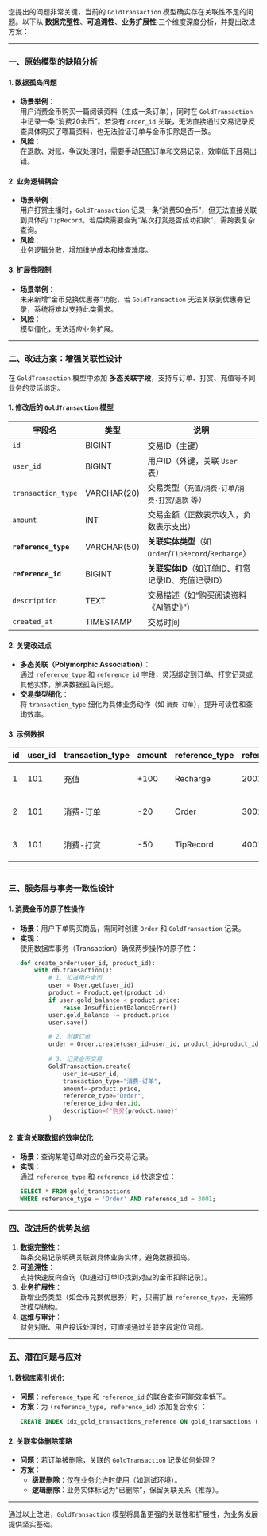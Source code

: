 您提出的问题非常关键，当前的 `GoldTransaction` 模型确实存在关联性不足的问题。以下从 **数据完整性**、**可追溯性**、**业务扩展性** 三个维度深度分析，并提出改进方案：

---

### **一、原始模型的缺陷分析**
#### **1. 数据孤岛问题**
- **场景举例**：  
  用户消费金币购买一篇阅读资料（生成一条订单），同时在 `GoldTransaction` 中记录一条“消费20金币”。若没有 `order_id` 关联，无法直接通过交易记录反查具体购买了哪篇资料，也无法验证订单与金币扣除是否一致。
- **风险**：  
  在退款、对账、争议处理时，需要手动匹配订单和交易记录，效率低下且易出错。

#### **2. 业务逻辑耦合**
- **场景举例**：  
  用户打赏主播时，`GoldTransaction` 记录一条“消费50金币”，但无法直接关联到具体的 `TipRecord`。若后续需要查询“某次打赏是否成功扣款”，需跨表复杂查询。
- **风险**：  
  业务逻辑分散，增加维护成本和排查难度。

#### **3. 扩展性限制**
- **场景举例**：  
  未来新增“金币兑换优惠券”功能，若 `GoldTransaction` 无法关联到优惠券记录，系统将难以支持此类需求。
- **风险**：  
  模型僵化，无法适应业务扩展。

---

### **二、改进方案：增强关联性设计**
在 `GoldTransaction` 模型中添加 **多态关联字段**，支持与订单、打赏、充值等不同业务的灵活绑定。

#### **1. 修改后的 `GoldTransaction` 模型**
| 字段名             | 类型         | 说明                                                                 |
|---------------------|--------------|----------------------------------------------------------------------|
| `id`                | BIGINT       | 交易ID（主键）                                                      |
| `user_id`           | BIGINT       | 用户ID（外键，关联 `User` 表）                                      |
| `transaction_type`  | VARCHAR(20)  | 交易类型（`充值`/`消费-订单`/`消费-打赏`/`退款` 等）                |
| `amount`            | INT          | 交易金额（正数表示收入，负数表示支出）                              |
| **`reference_type`**| VARCHAR(50)  | **关联实体类型**（如 `Order`/`TipRecord`/`Recharge`）               |
| **`reference_id`**  | BIGINT       | **关联实体ID**（如订单ID、打赏记录ID、充值记录ID）                  |
| `description`       | TEXT         | 交易描述（如“购买阅读资料《AI简史》”）                              |
| `created_at`        | TIMESTAMP    | 交易时间                                                            |

#### **2. 关键改进点**
- **多态关联（Polymorphic Association）**：  
  通过 `reference_type` 和 `reference_id` 字段，灵活绑定到订单、打赏记录或其他实体，解决数据孤岛问题。
- **交易类型细化**：  
  将 `transaction_type` 细化为具体业务动作（如 `消费-订单`），提升可读性和查询效率。

#### **3. 示例数据**
| id | user_id | transaction_type | amount | reference_type | reference_id | description               | created_at          |
|----|---------|-------------------|--------|----------------|--------------|---------------------------|---------------------|
| 1  | 101     | 充值             | +100   | Recharge       | 2001         | 支付宝充值100元           | 2023-10-01 10:00:00 |
| 2  | 101     | 消费-订单        | -20    | Order          | 3001         | 购买阅读资料《AI简史》     | 2023-10-01 11:00:00 |
| 3  | 101     | 消费-打赏        | -50    | TipRecord      | 4001         | 打赏主播@科技小能手        | 2023-10-01 12:00:00 |

---

### **三、服务层与事务一致性设计**
#### **1. 消费金币的原子性操作**
- **场景**：用户下单购买商品，需同时创建 `Order` 和 `GoldTransaction` 记录。
- **实现**：  
  使用数据库事务（Transaction）确保两步操作的原子性：
  ```python
  def create_order(user_id, product_id):
      with db.transaction():
          # 1. 扣减用户金币
          user = User.get(user_id)
          product = Product.get(product_id)
          if user.gold_balance < product.price:
              raise InsufficientBalanceError()
          user.gold_balance -= product.price
          user.save()

          # 2. 创建订单
          order = Order.create(user_id=user_id, product_id=product_id)
          
          # 3. 记录金币交易
          GoldTransaction.create(
              user_id=user_id,
              transaction_type="消费-订单",
              amount=-product.price,
              reference_type="Order",
              reference_id=order.id,
              description=f"购买{product.name}"
          )
  ```

#### **2. 查询关联数据的效率优化**
- **场景**：查询某笔订单对应的金币交易记录。
- **实现**：  
  通过 `reference_type` 和 `reference_id` 快速定位：
  ```sql
  SELECT * FROM gold_transactions
  WHERE reference_type = 'Order' AND reference_id = 3001;
  ```

---

### **四、改进后的优势总结**
1. **数据完整性**：  
   每条交易记录明确关联到具体业务实体，避免数据孤岛。
2. **可追溯性**：  
   支持快速反向查询（如通过订单ID找到对应的金币扣除记录）。
3. **业务扩展性**：  
   新增业务类型（如金币兑换优惠券）时，只需扩展 `reference_type`，无需修改模型结构。
4. **运维与审计**：  
   财务对账、用户投诉处理时，可直接通过关联字段定位问题。

---

### **五、潜在问题与应对**
#### **1. 数据库索引优化**
- **问题**：`reference_type` 和 `reference_id` 的联合查询可能效率低下。
- **方案**：为 `(reference_type, reference_id)` 添加复合索引：
  ```sql
  CREATE INDEX idx_gold_transactions_reference ON gold_transactions (reference_type, reference_id);
  ```

#### **2. 关联实体删除策略**
- **问题**：若订单被删除，关联的 `GoldTransaction` 记录如何处理？
- **方案**：  
  - **级联删除**：仅在业务允许时使用（如测试环境）。  
  - **逻辑删除**：业务实体标记为“已删除”，保留关联关系（推荐）。

---

通过以上改进，`GoldTransaction` 模型将具备更强的关联性和扩展性，为业务发展提供坚实基础。